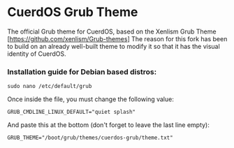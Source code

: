 # CuerdOS Grub Theme
The official Grub theme for CuerdOS, based on the Xenlism Grub Theme [https://github.com/xenlism/Grub-themes]
The reason for this fork has been to build on an already well-built theme to modify it so that it has the visual identity of CuerdOS.

### Installation guide for Debian based distros:

```
sudo nano /etc/default/grub
```
Once inside the file, you must change the following value:
```
GRUB_CMDLINE_LINUX_DEFAULT="quiet splash"
```
And paste this at the bottom (don't forget to leave the last line empty):
```
GRUB_THEME="/boot/grub/themes/cuerdos-grub/theme.txt"

```
